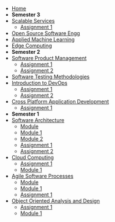 * [Home](./index) 
* **Semester 3**
* [Scalable Services](./Scalable/Index)
    * [Assignment 1](./Scalable/Assignment1) 
* [Open Source Software Engg](./OpenSource/Index)
* [Applied Machine Learning](./AppliedMachineLearning/Index)
    <!-- * [Assignment 1](./Devops/Assignment1) 
    * [Assignment 2](./Devops/Assignment2)  -->
* [Edge Computing](./EdgeComputing/Index)
    <!-- * [Assignment 1](./EdgeComputing/Assignment1)  -->
* **Semester 2**
* [Software Product Management](./SoftwareProduct/Index)
    * [Assignment 1](./SoftwareProduct/Assignment1) 
    * [Assignment 2](./SoftwareProduct/Assignment2) 
* [Software Testing Methodologies](./SoftwareTesting/Index)
* [Introduction to DevOps](./Devops/Index)
    * [Assignment 1](./Devops/Assignment1) 
    * [Assignment 2](./Devops/Assignment2) 
* [Cross Platform Application Development](./CrossPlatform/Index)
    * [Assignment 1](./CrossPlatform/Assignment1) 
* **Semester 1**
* [Software Architecture](./SoftwareArchitecture/Index) 
    * [Module](./SoftwareArchitecture/Module) 
    * [Module 1](./SoftwareArchitecture/Module1) 
    * [Module 2](./SoftwareArchitecture/Module2) 
    * [Assignment 1](./SoftwareArchitecture/Assignment1) 
    * [Assignment 2](./SoftwareArchitecture/Assignment2) 
* [Cloud Computing](./Cloud/Index) 
    * [Assignment 1](./Cloud/Assignment1) 
    * [Module 1](./Cloud/Module1) 
* [Agile Software Processes](./Agile/Index) 
    * [Module](./Agile/Module) 
    * [Module 1](./Agile/Module1)    
    * [Assignment 1](./Agile/Assignment1) 
* [Object Oriented Analysis and Design](./OOAD/Index) 
    * [Assignment 1](./OOAD/Assignment1) 
    * [Module 1](./OOAD/Module1) 
    